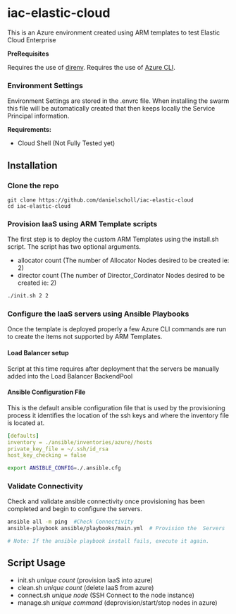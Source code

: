 # iac-elastic-cloud

This is an Azure environment created using ARM templates to test Elastic Cloud Enterprise

__PreRequisites__

Requires the use of [direnv](https://direnv.net/).
Requires the use of [Azure CLI](https://docs.microsoft.com/en-us/cli/azure/install-azure-cli?view=azure-cli-latest).


### Environment Settings

Environment Settings are stored in the .envrc file.  When installing the swarm this file will be automatically created that then keeps locally the Service Principal information.

__Requirements:__

- Cloud Shell (Not Fully Tested yet)

## Installation
### Clone the repo

```
git clone https://github.com/danielscholl/iac-elastic-cloud
cd iac-elastic-cloud
```


### Provision IaaS using ARM Template scripts

The first step is to deploy the custom ARM Templates using the install.sh script.  The script has two optional arguments.

- allocator count (The number of Allocator Nodes desired to be created  ie: 2)
- director count (The number of Director_Cordinator Nodes desired to be created  ie: 2)

```bash
./init.sh 2 2
```

### Configure the IaaS servers using Ansible Playbooks

Once the template is deployed properly a few Azure CLI commands are run to create the items not supported by ARM Templates.


#### Load Balancer setup
Script at this time requires after deployment that the servers be manually added into the Load Balancer BackendPool

#### Ansible Configuration File

This is the default ansible configuration file that is used by the provisioning process it identifies the location of the ssh keys and where the inventory file is located at.

```yaml
[defaults]
inventory = ./ansible/inventories/azure//hosts
private_key_file = ~/.ssh/id_rsa
host_key_checking = false
```

```bash
export ANSIBLE_CONFIG=./.ansible.cfg
```

### Validate Connectivity

Check and validate ansible connectivity once provisioning has been completed and begin to configure the servers.

```bash
ansible all -m ping  #Check Connectivity
ansible-playbook ansible/playbooks/main.yml  # Provision the  Servers

# Note: If the ansible playbook install fails, execute it again.
```


## Script Usage

- init.sh _unique_ _count_ (provision IaaS into azure)
- clean.sh _unique_ _count_ (delete IaaS from azure)
- connect.sh _unique_ _node_ (SSH Connect to the node instance)
- manage.sh _unique_ _command_ (deprovision/start/stop nodes in azure)
